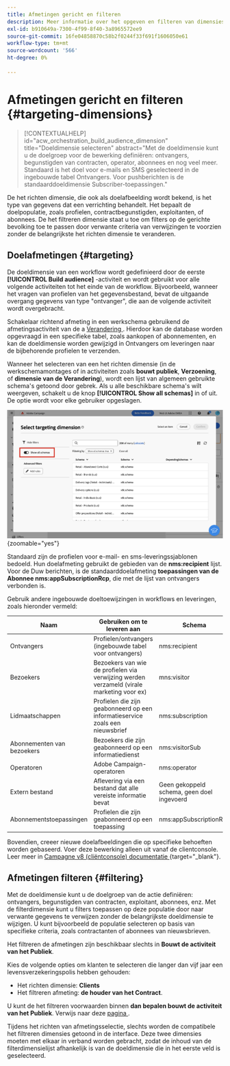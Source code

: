 ```yaml
---
title: Afmetingen gericht en filteren
description: Meer informatie over het opgeven en filteren van dimensies in de gebruikersinterface van Adobe Campaign Web
exl-id: b910649a-7300-4f99-8f40-3a8965572ee9
source-git-commit: 16fe04858870c58b2f0244f33f691f1606050e61
workflow-type: tm+mt
source-wordcount: '566'
ht-degree: 0%

---
```


# Afmetingen gericht en filteren {#targeting-dimensions}

>[!CONTEXTUALHELP]
>id="acw_orchestration_build_audience_dimension"
>title="Doeldimensie selecteren"
>abstract="Met de doeldimensie kunt u de doelgroep voor de bewerking definiëren: ontvangers, begunstigden van contracten, operator, abonnees en nog veel meer. Standaard is het doel voor e-mails en SMS geselecteerd in de ingebouwde tabel Ontvangers. Voor pushberichten is de standaarddoeldimensie Subscriber-toepassingen."

De het richten dimensie, die ook als doelafbeelding wordt bekend, is het type van gegevens dat een verrichting behandelt. Het bepaalt de doelpopulatie, zoals profielen, contractbegunstigden, exploitanten, of abonnees. De het filtreren dimensie staat u toe om filters op de gerichte bevolking toe te passen door verwante criteria van verwijzingen te voorzien zonder de belangrijkste het richten dimensie te veranderen.

## Doelafmetingen {#targeting}

De doeldimensie van een workflow wordt gedefinieerd door de eerste **[!UICONTROL Build audience]** -activiteit en wordt gebruikt voor alle volgende activiteiten tot het einde van de workflow. Bijvoorbeeld, wanneer het vragen van profielen van het gegevensbestand, bevat de uitgaande overgang gegevens van type &quot;ontvanger&quot;, die aan de volgende activiteit wordt overgebracht.

Schakelaar richtend afmeting in een werkschema gebruikend de afmetingsactiviteit van de a [ Verandering ](../workflows/activities/change-dimension.md). Hierdoor kan de database worden opgevraagd in een specifieke tabel, zoals aankopen of abonnementen, en kan de doeldimensie worden gewijzigd in Ontvangers om leveringen naar de bijbehorende profielen te verzenden.

Wanneer het selecteren van een het richten dimensie (in de werkschemamontages of in activiteiten zoals **bouwt publiek**, **Verzoening**, of **dimensie van de Verandering**), wordt een lijst van algemeen gebruikte schema&#39;s getoond door gebrek. Als u alle beschikbare schema&#39;s wilt weergeven, schakelt u de knop **[!UICONTROL Show all schemas]** in of uit. De optie wordt voor elke gebruiker opgeslagen.

![ Screenshot die het richten afmetingsinterface met &quot;toont alle toegelaten schema&#39;s&quot;knoop toont.](assets/targeting-dimension-show-all.png){zoomable="yes"}

Standaard zijn de profielen voor e-mail- en sms-leveringssjablonen bedoeld. Hun doelafmeting gebruikt de gebieden van de **nms:recipient** lijst. Voor de Duw berichten, is de standaarddoelafmeting **toepassingen van de Abonnee nms:appSubscriptionRcp**, die met de lijst van ontvangers verbonden is.

Gebruik andere ingebouwde doeltoewijzingen in workflows en leveringen, zoals hieronder vermeld:

| Naam | Gebruiken om te leveren aan | Schema |
|-----------------------|-------------------------------------------------------|-------------------------|
| Ontvangers | Profielen/ontvangers (ingebouwde tabel voor ontvangers) | nms:recipient |
| Bezoekers | Bezoekers van wie de profielen via verwijzing werden verzameld (virale marketing voor ex) | mns:visitor |
| Lidmaatschappen | Profielen die zijn geabonneerd op een informatieservice zoals een nieuwsbrief | nms:subscription |
| Abonnementen van bezoekers | Bezoekers die zijn geabonneerd op een informatiedienst | nms:visitorSub |
| Operatoren | Adobe Campaign-operatoren | nms:operator |
| Extern bestand | Aflevering via een bestand dat alle vereiste informatie bevat | Geen gekoppeld schema, geen doel ingevoerd |
| Abonnementstoepassingen | Profielen die zijn geabonneerd op een toepassing | nms:appSubscriptionRcp |

Bovendien, creeer nieuwe doelafbeeldingen die op specifieke behoeften worden gebaseerd. Voer deze bewerking alleen uit vanaf de clientconsole. Leer meer in [ Campagne v8 (cliëntconsole) documentatie ](https://experienceleague.adobe.com/docs/campaign/campaign-v8/audience/add-profiles/target-mappings.html?lang=nl-NL#new-mapping){target="_blank"}.

## Afmetingen filteren {#filtering}

Met de doeldimensie kunt u de doelgroep van de actie definiëren: ontvangers, begunstigden van contracten, exploitant, abonnees, enz. Met de filterdimensie kunt u filters toepassen op deze populatie door naar verwante gegevens te verwijzen zonder de belangrijkste doeldimensie te wijzigen. U kunt bijvoorbeeld de populatie selecteren op basis van specifieke criteria, zoals contractanten of abonnees van nieuwsbrieven.

Het filtreren de afmetingen zijn beschikbaar slechts in **Bouwt de activiteit van het Publiek**.

Kies de volgende opties om klanten te selecteren die langer dan vijf jaar een levensverzekeringspolis hebben gehouden:

* Het richten dimensie: **Clients**
* Het filtreren afmeting: **de houder van het Contract**.

U kunt de het filtreren voorwaarden binnen **dan bepalen bouwt de activiteit van het Publiek**. Verwijs naar deze [ pagina ](../workflows/activities/build-audience.md).

Tijdens het richten van afmetingsselectie, slechts worden de compatibele het filtreren dimensies getoond in de interface. Deze twee dimensies moeten met elkaar in verband worden gebracht, zodat de inhoud van de filterdimensielijst afhankelijk is van de doeldimensie die in het eerste veld is geselecteerd.
